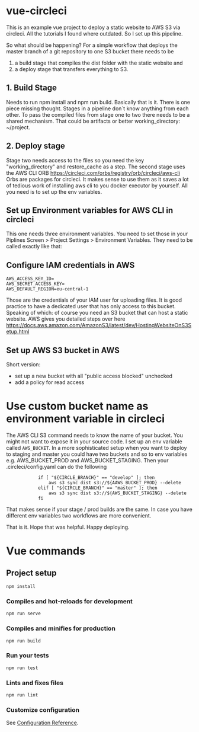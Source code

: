 # vue-circleci

This is an example vue project to deploy a static website to AWS S3 via circleci. All the tutorials I found where
outdated. So I set up this pipeline. 

So what should be happening? For a simple workflow that deploys the master branch of a git repository to one S3 bucket there needs to be 
1) a build stage that compiles the dist folder with the static website and 
2) a deploy stage that transfers everything to S3.

## 1. Build Stage
Needs to run npm install and npm run build. Basically that is it. There is one piece missing thought. Stages in a pipeline don´t know
anything from each other. To pass the compiled files from stage one to two there needs to be a shared mechanism. That could be artifacts
or better working_directory: ~/project. 

## 2. Deploy stage
Stage two needs access to the files so you need the key "working_directory" and restore_cache as a step. The second stage uses the 
AWS CLI ORB https://circleci.com/orbs/registry/orb/circleci/aws-cli Orbs are packages for circleci. It makes sense to use them as it saves
a lot of tedious work of installing aws cli to you docker executor by yourself. All you need is to set up the env variables.

## Set up Environment variables for AWS CLI in circleci
This one needs three environment variables. You need to set those in your Piplines Screen > Project Settings > Environment Variables. They need to be called exactly like that:

## Configure IAM credentials in AWS
````
AWS_ACCESS_KEY_ID=
AWS_SECRET_ACCESS_KEY=
AWS_DEFAULT_REGION=eu-central-1
````
Those are the credentials of your IAM user for uploading files. It is good practice to have a dedicated user that has only access to 
this bucket. Speaking of which: of course you need an S3 bucket that can host a static website. AWS gives you detailed steps over here
https://docs.aws.amazon.com/AmazonS3/latest/dev/HostingWebsiteOnS3Setup.html

## Set up AWS S3 bucket in AWS
Short version:
- set up a new bucket with all "public access blocked" unchecked
- add a policy for read access

# Use custom bucket name as environment variable in circleci
The AWS CLI S3 command needs to know the name of your bucket. You might not want to expose it in your source code. I set up an env variable called `AWS_BUCKET`. In a more sophisticated setup when you want to deploy to
staging and master you could have two buckets and so to env variables e.g. AWS_BUCKET_PROD and AWS_BUCKET_STAGING. Then your .circleci/config.yaml can do the following
````
            if [ "${CIRCLE_BRANCH}" == "develop" ]; then
                aws s3 sync dist s3://${AAWS_BUCKET_PROD} --delete
            elif [ "${CIRCLE_BRANCH}" == "master" ]; then
                aws s3 sync dist s3://${AWS_BUCKET_STAGING} --delete
            fi
````
That makes sense if your stage / prod builds are the same. In case you have different env variables two workflows are more convenient.

That is it. Hope that was helpful. Happy deploying. 

# Vue commands

## Project setup
```
npm install
```

### Compiles and hot-reloads for development
```
npm run serve
```

### Compiles and minifies for production
```
npm run build
```

### Run your tests
```
npm run test
```

### Lints and fixes files
```
npm run lint
```

### Customize configuration
See [Configuration Reference](https://cli.vuejs.org/config/).
